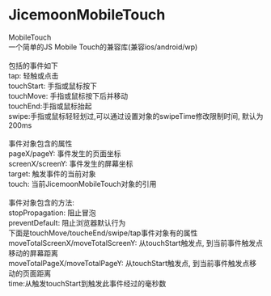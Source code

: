 # JicemoonMobileTouch

MobileTouch<br />
一个简单的JS Mobile Touch的兼容库(兼容ios/android/wp)<br />
<br />
包括的事件如下<br />
tap: 轻触或点击<br />
touchStart: 手指或鼠标按下<br />
touchMove: 手指或鼠标按下后并移动<br />
touchEnd:手指或鼠标抬起<br />
swipe:手指或鼠标轻轻划过,可以通过设置对象的swipeTime修改限制时间, 默认为200ms<br />
<br />
事件对象包含的属性<br />
pageX/pageY: 事件发生的页面坐标<br />
screenX/screenY: 事件发生的屏幕坐标<br />
target: 触发事件的当前对象<br />
touch: 当前JicemoonMobileTouch对象的引用<br />
<br />
事件对象包含的方法:<br />
stopPropagation: 阻止冒泡<br />
preventDefault: 阻止浏览器默认行为<br />
下面是touchMove/toucheEnd/swipe/tap事件对象有的属性<br />
moveTotalScreenX/moveTotalScreenY: 从touchStart触发点, 到当前事件触发点移动的屏幕距离<br />
moveTotalPageX/moveTotalPageY: 从touchStart触发点, 到当前事件触发点移动的页面距离<br />
time:从触发touchStart到触发此事件经过的毫秒数
